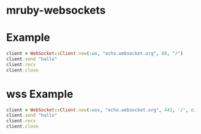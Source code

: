 ﻿# mruby-websockets


Example
=======
```ruby
client = WebSocket::Client.new(:ws, "echo.websocket.org", 80, "/")
client.send "hallo"
client.recv
client.close

````

wss Example
===========
```ruby
client = WebSocket::Client.new(:wss, "echo.websocket.org", 443, '/', ciphers: 'TLSv1.2')
client.send "hallo"
client.recv
client.close

```
